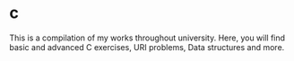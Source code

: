 # c
This is a compilation of my works throughout university.
Here, you will find basic and advanced C exercises, URI problems, Data structures and more.